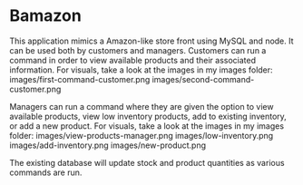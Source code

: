 # Bamazon

This application mimics a Amazon-like store front using MySQL and node.  It can be used both by customers and managers.  Customers can run a command in order to view available products and their associated information.
For visuals, take a look at the images in my images folder: 
    images/first-command-customer.png
    images/second-command-customer.png

Managers can run a command where they are given the option to view available products, view low inventory products, add to existing inventory, or add a new product.
For visuals, take a look at the images in my images folder: 
images/view-products-manager.png
images/low-inventory.png
images/add-inventory.png
images/new-product.png 

The existing database will update stock and product quantities as various commands are run.

